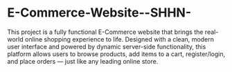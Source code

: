 # E-Commerce-Website--SHHN-
This project is a fully functional E-Commerce website that brings the real-world online shopping experience to life. Designed with a clean, modern user interface and powered by dynamic server-side functionality, this platform allows users to browse products, add items to a cart, register/login, and place orders — just like any leading online store.
